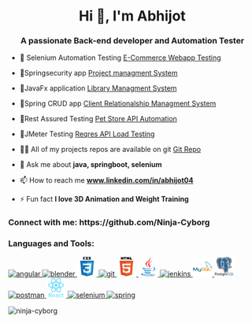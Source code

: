 
<h1 align="center">Hi 👋, I'm Abhijot</h1>
<h3 align="center">A passionate Back-end developer and Automation Tester</h3>

- 🔭 Selenium Automation Testing [E-Commerce Webapp Testing](https://github.com/Ninja-Cyborg/SeleniumAutomationTesting)

- 🔭Springsecurity app [Project managment System](https://github.com/Ninja-Cyborg/projectmanagementspringbootapp)

- 🔭JavaFx application [Library Managment System](https://github.com/Ninja-Cyborg/LibraryManagmentSystem)

- 🔭Spring CRUD app [Client Relationalship Managment System](https://github.com/Ninja-Cyborg/spring-security-crud-webapp)

-  🔭Rest Assured Testing [Pet Store API Automation](https://github.com/Ninja-Cyborg/PetStore_Api_Automation)

-  🔭JMeter Testing [Reqres API Load Testing](https://github.com/Ninja-Cyborg/JMeter-Load-Testing)

- 👨‍💻 All of my projects repos are available on git [Git Repo](https://github.com/Ninja-Cyborg?tab=repositories)

- 💬 Ask me about **java, springboot, selenium**

- 📫 How to reach me **www.linkedin.com/in/abhijot04**

- ⚡ Fun fact **I love 3D Animation and Weight Training**

<h3 align="left">Connect with me: https://github.com/Ninja-Cyborg</h3>
<p align="left">
</p>

<h3 align="left">Languages and Tools:</h3>
<p align="left"> <a href="https://angular.io" target="_blank" rel="noreferrer"> <img src="https://angular.io/assets/images/logos/angular/angular.svg" alt="angular" width="40" height="40"/> </a> <a href="https://www.blender.org/" target="_blank" rel="noreferrer"> <img src="https://download.blender.org/branding/community/blender_community_badge_white.svg" alt="blender" width="40" height="40"/> </a> <a href="https://www.w3schools.com/css/" target="_blank" rel="noreferrer"> <img src="https://raw.githubusercontent.com/devicons/devicon/master/icons/css3/css3-original-wordmark.svg" alt="css3" width="40" height="40"/> </a> <a href="https://git-scm.com/" target="_blank" rel="noreferrer"> <img src="https://www.vectorlogo.zone/logos/git-scm/git-scm-icon.svg" alt="git" width="40" height="40"/> </a> <a href="https://www.w3.org/html/" target="_blank" rel="noreferrer"> <img src="https://raw.githubusercontent.com/devicons/devicon/master/icons/html5/html5-original-wordmark.svg" alt="html5" width="40" height="40"/> </a> <a href="https://www.java.com" target="_blank" rel="noreferrer"> <img src="https://raw.githubusercontent.com/devicons/devicon/master/icons/java/java-original.svg" alt="java" width="40" height="40"/> </a> <a href="https://www.jenkins.io" target="_blank" rel="noreferrer"> <img src="https://www.vectorlogo.zone/logos/jenkins/jenkins-icon.svg" alt="jenkins" width="40" height="40"/> </a> <a href="https://www.mysql.com/" target="_blank" rel="noreferrer"> <img src="https://raw.githubusercontent.com/devicons/devicon/master/icons/mysql/mysql-original-wordmark.svg" alt="mysql" width="40" height="40"/> </a> <a href="https://www.postgresql.org" target="_blank" rel="noreferrer"> <img src="https://raw.githubusercontent.com/devicons/devicon/master/icons/postgresql/postgresql-original-wordmark.svg" alt="postgresql" width="40" height="40"/> </a> <a href="https://postman.com" target="_blank" rel="noreferrer"> <img src="https://www.vectorlogo.zone/logos/getpostman/getpostman-icon.svg" alt="postman" width="40" height="40"/> </a> <a href="https://reactjs.org/" target="_blank" rel="noreferrer"> <img src="https://raw.githubusercontent.com/devicons/devicon/master/icons/react/react-original-wordmark.svg" alt="react" width="40" height="40"/> </a> <a href="https://www.selenium.dev" target="_blank" rel="noreferrer"> <img src="https://raw.githubusercontent.com/detain/svg-logos/780f25886640cef088af994181646db2f6b1a3f8/svg/selenium-logo.svg" alt="selenium" width="40" height="40"/> </a> <a href="https://spring.io/" target="_blank" rel="noreferrer"> <img src="https://www.vectorlogo.zone/logos/springio/springio-icon.svg" alt="spring" width="40" height="40"/> </a> </p>

<p><img align="center" src="https://github-readme-stats.vercel.app/api/top-langs?username=ninja-cyborg&show_icons=true&theme=dark&locale=en&layout=compact" alt="ninja-cyborg" /></p>

